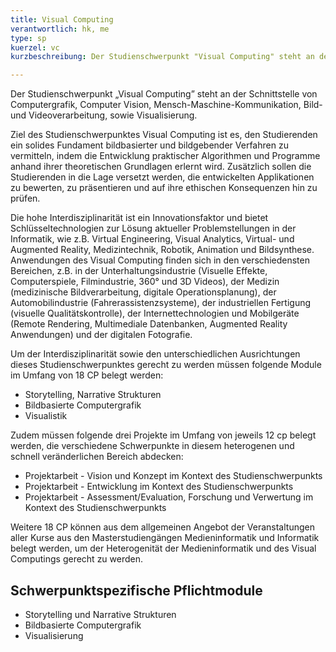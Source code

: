 ```yaml
---
title: Visual Computing
verantwortlich: hk, me
type: sp
kuerzel: vc
kurzbeschreibung: Der Studienschwerpunkt "Visual Computing" steht an der Schnittstelle von Computergrafik, Computer Vision, Mensch-Maschine-Kommunikation, Bild- und Videoverarbeitung, sowie Visualisierung. Ziel des Studienschwerpunktes Visual Computing ist es, den Studierenden ein solides Fundament bildbasierter und bildgebender Verfahren zu vermitteln, indem die Entwicklung praktischer Algorithmen und Programme anhand ihrer theoretischen Grundlagen erlernt wird. Zusätzlich sollen die Studierenden in die Lage versetzt werden, die entwickelten Applikationen zu bewerten, zu präsentieren und auf ihre ethischen Konsequenzen hin zu prüfen. 

---
```


Der Studienschwerpunkt „Visual Computing” steht an der Schnittstelle von Computergrafik, Computer Vision, Mensch-Maschine-Kommunikation, Bild- und Videoverarbeitung, sowie Visualisierung. 

Ziel des Studienschwerpunktes Visual Computing ist es, den Studierenden ein solides Fundament bildbasierter und bildgebender Verfahren zu vermitteln, indem die Entwicklung praktischer Algorithmen und Programme anhand ihrer theoretischen Grundlagen erlernt wird. Zusätzlich sollen die Studierenden in die Lage versetzt werden, die entwickelten Applikationen zu bewerten, zu präsentieren und auf ihre ethischen Konsequenzen hin zu prüfen.

Die hohe Interdisziplinarität ist ein Innovationsfaktor und bietet Schlüsseltechnologien zur Lösung aktueller Problemstellungen in der Informatik, wie z.B. Virtual Engineering, Visual Analytics, Virtual- und Augmented Reality, Medizintechnik, Robotik, Animation und Bildsynthese. Anwendungen des Visual Computing finden sich in den verschiedensten Bereichen, z.B. in der Unterhaltungsindustrie (Visuelle Effekte, Computerspiele, Filmindustrie, 360° und 3D Videos), der Medizin (medizinische Bildverarbeitung, digitale Operationsplanung), der Automobilindustrie (Fahrerassistenzsysteme), der industriellen Fertigung (visuelle Qualitätskontrolle), der Internettechnologien und Mobilgeräte (Remote Rendering, Multimediale Datenbanken, Augmented Reality Anwendungen) und der digitalen Fotografie.

Um der Interdisziplinarität sowie den unterschiedlichen Ausrichtungen dieses Studienschwerpunktes gerecht zu werden müssen folgende Module im Umfang von 18 CP belegt werden:

- Storytelling, Narrative Strukturen
- Bildbasierte Computergrafik
- Visualistik

Zudem müssen folgende drei Projekte im Umfang von jeweils 12 cp belegt werden, die verschiedene Schwerpunkte in diesem heterogenen und schnell veränderlichen Bereich abdecken:
- Projektarbeit - Vision und Konzept im Kontext des Studienschwerpunkts
- Projektarbeit - Entwicklung im Kontext des Studienschwerpunkts
- Projektarbeit - Assessment/Evaluation, Forschung und Verwertung im Kontext des Studienschwerpunkts

Weitere 18 CP können aus dem allgemeinen Angebot der Veranstaltungen aller Kurse aus den Masterstudiengängen Medieninformatik und Informatik belegt werden, um der Heterogenität der Medieninformatik und des Visual Computings gerecht zu werden.

## Schwerpunktspezifische Pflichtmodule

- Storytelling und Narrative Strukturen
- Bildbasierte Computergrafik
- Visualisierung

